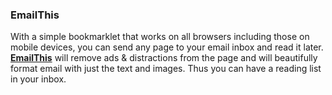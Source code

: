 ### EmailThis
With a simple bookmarklet that works on all browsers including those on mobile devices, you can send any page to your email inbox and read it later. [**EmailThis**](https://www.emailthis.me/) will remove ads & distractions from the page and will beautifully format email with just the text and images. Thus you can have a reading list in your inbox.
